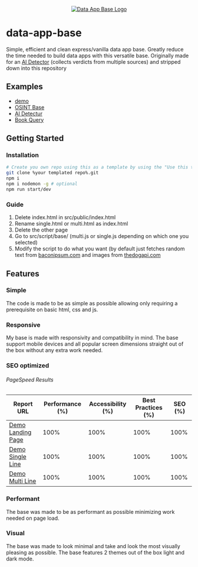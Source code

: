 <p align="center">
  <a href="https://dab.jooo.tech/">
    <img src="https://github.com/joseph-gerald/data-app-base/assets/73967013/bb8ffae5-7814-45af-8daf-627b7e5a959b" alt="Data App Base Logo">
  </a>
</p>

# data-app-base

Simple, efficient and clean express/vanilla data app base. Greatly reduce the time needed to build data apps with this versatile base. Originally made for an [AI Detector](https://detect.thisisadomain.lol/) (collects verdicts from multiple sources) and stripped down into this repository

## Examples
- [demo](https://dab.jooo.tech/)
- [OSINT Base](https://osint.thisisadomain.lol/)
- [AI Detectur](https://detect.thisisadomain.lol/)
- [Book Query](https://github.com/joseph-gerald/book-query)

## Getting Started
### Installation
```bash
# Create you own repo using this as a template by using the "Use this template" button
git clone %your templated repo%.git
npm i
npm i nodemon -g # optional
npm run start/dev
```
### Guide
1. Delete index.html in src/public/index.html
2. Rename single.html or multi.html as index.html
3. Delete the other page
4. Go to src/script/base/ (multi.js or single.js depending on which one you selected)
5. Modify the script to do what you want (by default just fetches random text from [baconipsum.com](https://baconipsum.com/) and images from [thedogapi.com](https://www.thedogapi.com/)

## Features
### Simple
The code is made to be as simple as possible allowing only requiring a prerequisite on basic html, css and js.
### Responsive
My base is made with responsivity and compatibility in mind. The base support mobile devices and all popular screen dimensions straight out of the box without any extra work needed.
### SEO optimized
###### PageSpeed Results
| Report URL | Performance (%) | Accessibility (%) | Best Practices (%) | SEO (%) |
| ------------- | ------------- | ------------- | ------------- | ------------- |
| [Demo Landing Page](https://pagespeed.web.dev/analysis?url=https%3A%2F%2Fdab.jooo.tech%2F)  | 100% | 100% | 100% | 100% |
| [Demo Single Line](https://pagespeed.web.dev/analysis?url=https%3A%2F%2Fdab.jooo.tech%2Fsingle.html)  | 100% | 100% | 100% | 100% |
| [Demo Multi Line](https://pagespeed.web.dev/analysis?url=https%3A%2F%2Fdab.jooo.tech%2Fmulti.html)  | 100% | 100% | 100% | 100% |
### Performant
The base was made to be as performant as possible minimizing work needed on page load.
### Visual
The base was made to look minimal and take and look the most visually pleasing as possible. The base features 2 themes out of the box light and dark mode.
